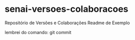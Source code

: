 ﻿# senai-versoes-colaboracoes
Repositório de Versões e Colaborações
Readme de Exemplo

lembrei do comando: git commit
